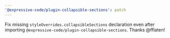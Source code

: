 ```yaml
---
'@expressive-code/plugin-collapsible-sections': patch
---
```


Fix missing `styleOverrides.collapsibleSections` declaration even after importing `@expressive-code/plugin-collapsible-sections`. Thanks @fflaten!
